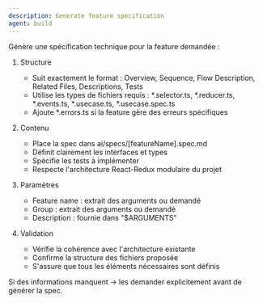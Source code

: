 ```yaml
---
description: Generate feature specification
agent: build
---
```


Génère une spécification technique pour la feature demandée :

1. Structure
   - Suit exactement le format : Overview, Sequence, Flow Description, Related Files, Descriptions, Tests
   - Utilise les types de fichiers requis : *.selector.ts, *.reducer.ts, *.events.ts, *.usecase.ts, *.usecase.spec.ts
   - Ajoute *.errors.ts si la feature gère des erreurs spécifiques

2. Contenu
   - Place la spec dans ai/specs/[featureName].spec.md
   - Définit clairement les interfaces et types
   - Spécifie les tests à implémenter
   - Respecte l'architecture React-Redux modulaire du projet

3. Paramètres
   - Feature name : extrait des arguments ou demandé
   - Group : extrait des arguments ou demandé  
   - Description : fournie dans "$ARGUMENTS"

4. Validation
   - Vérifie la cohérence avec l'architecture existante
   - Confirme la structure des fichiers proposée
   - S'assure que tous les éléments nécessaires sont définis

Si des informations manquent → les demander explicitement avant de générer la spec.